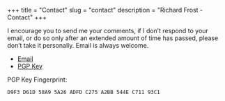 +++
title = "Contact"
slug = "contact"
description = "Richard Frost - Contact"
+++

I encourage you to send me your comments, if I don’t respond to your email, or do so only after an extended amount of time has passed, please don’t take it personally. Email is always welcome.

* [Email](mailto:web@rfrost.xyz?subject=Website%20enquiry)
* [PGP Key](/A2B8544EC71193C1.asc)

PGP Key Fingerprint:

```
D9F3 D61D 58A9 5A26 ADFD C275 A2BB 544E C711 93C1
```